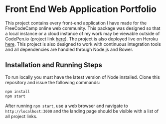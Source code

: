 # Front End Web Application Portfolio

This project contains every front-end application I have made for the FreeCodeCamp online web community. This package
was designed so that a local instance or a cloud instance of my work may be viewable outside of CodePen.io (project link
[here](http://codepen.io/synflyn28/)). The project is also deployed live on Heroku [here](https://fcc-frontend.herokuapp.com).
This project is also designed to work with continuous integration tools and all dependencies are handled through Node.js and Bower.

## Installation and Running Steps

To run locally you must have the latest version of Node installed. Clone this repository and issue the following commands:

```bash
npm install
npm start
```

After running ```npm start```, use a web browser and navigate to ```http://localhost:3000``` and the landing page should be
visible with a list of all project links.
